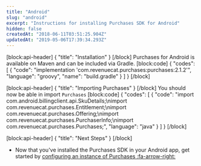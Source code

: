 ```yaml
---
title: "Android"
slug: "android"
excerpt: "Instructions for installing Purchases SDK for Android"
hidden: false
createdAt: "2018-06-11T03:51:25.904Z"
updatedAt: "2019-05-06T17:39:34.293Z"
---
```

[block:api-header]
{
  "title": "Installation"
}
[/block]
Purchases for Android is available on Maven and can be included via Gradle.
[block:code]
{
  "codes": [
    {
      "code": "implementation 'com.revenuecat.purchases:purchases:2.1.2'",
      "language": "groovy",
      "name": "build.gradle"
    }
  ]
}
[/block]

[block:api-header]
{
  "title": "Importing Purchases"
}
[/block]
You should now be able in import `Purchases`
[block:code]
{
  "codes": [
    {
      "code": "import com.android.billingclient.api.SkuDetails;\nimport com.revenuecat.purchases.Entitlement;\nimport com.revenuecat.purchases.Offering;\nimport com.revenuecat.purchases.PurchaserInfo;\nimport com.revenuecat.purchases.Purchases;",
      "language": "java"
    }
  ]
}
[/block]

[block:api-header]
{
  "title": "Next Steps"
}
[/block]
* Now that you've installed the Purchases SDK in your Android app, get started by [configuring an instance of Purchases :fa-arrow-right:](doc:getting-started-1#section-configure-purchases)